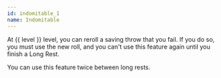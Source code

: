 ```yaml
---
id: indomitable_1
name: Indomitable
---
```

At {{ level }} level, you can reroll a saving throw that you fail. If you do so, you must use the new roll, and you can't use this feature 
again until you finish a Long Rest. 

You can use this feature twice between long rests.
